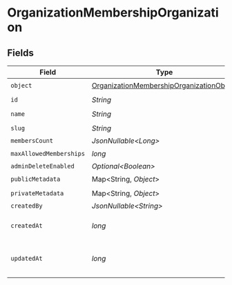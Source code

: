 # OrganizationMembershipOrganization


## Fields

| Field                                                                                                           | Type                                                                                                            | Required                                                                                                        | Description                                                                                                     |
| --------------------------------------------------------------------------------------------------------------- | --------------------------------------------------------------------------------------------------------------- | --------------------------------------------------------------------------------------------------------------- | --------------------------------------------------------------------------------------------------------------- |
| `object`                                                                                                        | [OrganizationMembershipOrganizationObject](../../models/components/OrganizationMembershipOrganizationObject.md) | :heavy_check_mark:                                                                                              | N/A                                                                                                             |
| `id`                                                                                                            | *String*                                                                                                        | :heavy_check_mark:                                                                                              | N/A                                                                                                             |
| `name`                                                                                                          | *String*                                                                                                        | :heavy_check_mark:                                                                                              | N/A                                                                                                             |
| `slug`                                                                                                          | *String*                                                                                                        | :heavy_check_mark:                                                                                              | N/A                                                                                                             |
| `membersCount`                                                                                                  | *JsonNullable\<Long>*                                                                                           | :heavy_minus_sign:                                                                                              | N/A                                                                                                             |
| `maxAllowedMemberships`                                                                                         | *long*                                                                                                          | :heavy_check_mark:                                                                                              | N/A                                                                                                             |
| `adminDeleteEnabled`                                                                                            | *Optional\<Boolean>*                                                                                            | :heavy_minus_sign:                                                                                              | N/A                                                                                                             |
| `publicMetadata`                                                                                                | Map\<String, *Object*>                                                                                          | :heavy_check_mark:                                                                                              | N/A                                                                                                             |
| `privateMetadata`                                                                                               | Map\<String, *Object*>                                                                                          | :heavy_check_mark:                                                                                              | N/A                                                                                                             |
| `createdBy`                                                                                                     | *JsonNullable\<String>*                                                                                         | :heavy_minus_sign:                                                                                              | N/A                                                                                                             |
| `createdAt`                                                                                                     | *long*                                                                                                          | :heavy_check_mark:                                                                                              | Unix timestamp of creation.<br/>                                                                                |
| `updatedAt`                                                                                                     | *long*                                                                                                          | :heavy_check_mark:                                                                                              | Unix timestamp of last update.<br/>                                                                             |